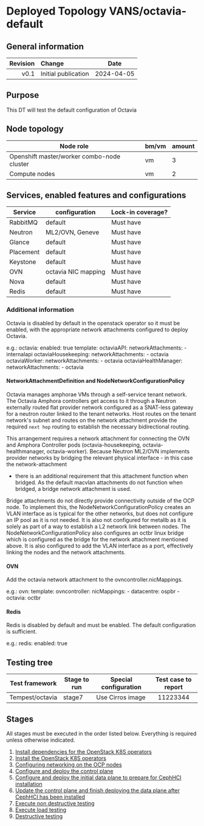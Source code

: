 # Deployed Topology VANS/octavia-default

## General information

| Revision | Change                |    Date    |
|--------: | :-------------------- |:----------:|
| v0.1     | Initial publication   | 2024-04-05 |

## Purpose

This DT will test the default configuration of Octavia

## Node topology
| Node role                                     | bm/vm | amount |
| --------------------------------------------- | ----- |--------|
| Openshift master/worker combo-node cluster    | vm    | 3      |
| Compute nodes                                 | vm    | 2      |

## Services, enabled features and configurations
| Service   | configuration              | Lock-in coverage? |
|-----------|----------------------------|-------------------|
| RabbitMQ  | default                    | Must have         |
| Neutron   | ML2/OVN, Geneve            | Must have         |
| Glance    | default                    | Must have         |
| Placement | default                    | Must have         |
| Keystone  | default                    | Must have         |
| OVN       | octavia NIC mapping        | Must have         |
| Nova      | default                    | Must have         |
| Redis     | default                    | Must have         |

### Additional information

Octavia is disabled by default in the openstack operator so it must be enabled,
with the appropriate network attachments configured to deploy Octavia.

e.g.:
    octavia:
      enabled: true
      template:
        octaviaAPI:
          networkAttachments:
            - internalapi
        octaviaHousekeeping:
          networkAttachments:
            - octavia
        octaviaWorker:
          networkAttachments:
            - octavia
        octaviaHealthManager:
          networkAttachments:
            - octavia

#### NetworkAttachmentDefinition and NodeNetworkConfigurationPolicy

Octavia manages amphorae VMs through a self-service tenant network. The Octavia
Amphora controllers get access to it through a Neutron externally routed flat
provider network configured as a SNAT-less gateway for a neutron router linked
to the tenant networks. Host routes on the tenant network's subnet and routes
on the network attachment provide the required `next hop` routing to establish
the necessary bidirectional routing.

This arrangement requires a network attachment for connecting the OVN and
Amphora Controller pods (octavia-housekeeping, octavia-healthmanager,
octavia-worker). Because Neutron ML2/OVN implements provider networks by
bridging the relevant physical interface - in this case the network-attachment
- there is an additional requirement that this attachment function when
bridged. As the default macvlan attachments do not function when bridged, a
bridge network attachment is used.

Bridge attachments do not directly provide connectivity outside of the OCP
node. To implement this, the NodeNetworkConfigurationPolicy creates an VLAN
interface as is typical for the other networks, but does not configure an IP
pool as it is not needed. It is also not configured for metallb as it is solely
as part of a way to establish a L2 network link between nodes. The
NodeNetworkConfigurationPolicy also configures an octbr linux bridge which is
configured as the bridge for the network attachment mentioned above. It is also
configured to add the VLAN interface as a port, effectively linking the nodes
and the network attachments.

#### OVN
Add the octavia network attachment to the ovncontroller.nicMappings.

e.g.:
  ovn:
    template:
      ovncontroller:
        nicMappings:
          - datacentre: ospbr
          - octavia: octbr

#### Redis
Redis is disabled by default and must be enabled. The default configuration is sufficient.

e.g.:
  redis:
    enabled: true

## Testing tree

| Test framework   | Stage to run | Special configuration | Test case to report |
|------------------| ------------ |-----------------------|:-------------------:|
| Tempest/octavia  | stage7       | Use Cirros image      |      11223344       |

## Stages

All stages must be executed in the order listed below.  Everything is required unless otherwise indicated.

1. [Install dependencies for the OpenStack K8S operators](stage1)
2. [Install the OpenStack K8S operators](stage2)
3. [Configuring networking on the OCP nodes](stage3)
4. [Configure and deploy the control plane](stage4)
5. [Configure and deploy the initial data plane to prepare for CephHCI installation](stage5)
6. [Update the control plane and finish deploying the data plane after CephHCI has been installed](stage6)
7. [Execute non destructive testing](stage7)
8. [Execute load testing](stage8)
9. [Destructive testing](stage9)

